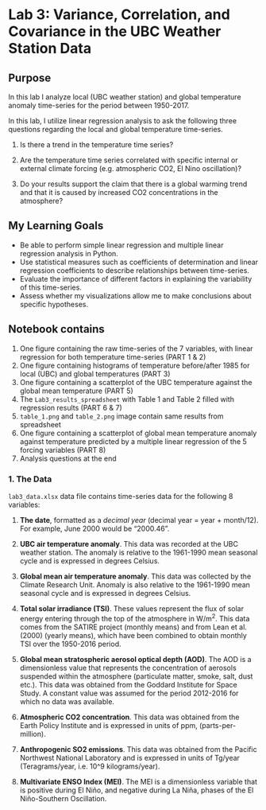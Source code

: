 # Lab 3: Variance, Correlation, and Covariance in the UBC Weather Station Data

## **Purpose**

In this lab I analyze local (UBC weather station) and global temperature anomaly time-series for the period between 1950-2017. 

In this lab, I utilize linear regression analysis to ask the following three questions regarding the local and global temperature time-series.

1. Is there a trend in the temperature time series?

2. Are the temperature time series correlated with specific internal or external climate forcing (e.g. atmospheric CO2, El Nino oscillation)?

3. Do your results support the claim that there is a global warming trend and that it is caused by increased CO2 concentrations in the atmosphere?

## **My Learning Goals**

- Be able to perform simple linear regression and multiple linear regression analysis in Python.
- Use statistical measures such as coefficients of determination and linear regression coefficients to describe relationships between time-series.
- Evaluate the importance of different factors in explaining the variability of this time-series.
- Assess whether my visualizations allow me to make conclusions about specific hypotheses.

## **Notebook contains**

1. One figure containing the raw time-series of the 7 variables, with linear regression for both temperature time-series (PART 1 & 2)
2. One figure containing histograms of temperature before/after 1985 for local (UBC) and global temperatures (PART 3)
3. One figure containing a scatterplot of the UBC temperature against the global mean temperature (PART 5)
4. The `Lab3_results_spreadsheet` with Table 1 and Table 2 filled with regression results (PART 6 & 7)
5. `table_1.png` and `table_2.png` image contain same results from spreadsheet
6. One figure containing a scatterplot of global mean temperature anomaly against temperature predicted by a multiple linear regression of the 5 forcing variables (PART 8)
7. Analysis questions at the end
 
### **1. The Data**
`lab3_data.xlsx` data file contains time-series data for the following 8 variables:

1. **The date**, formatted as a *decimal year* (decimal year = year + month/12). For example, June 2000 would be “2000.46”.

2. **UBC air temperature anomaly**. This data was recorded at the UBC weather station. The anomaly is relative to the 1961-1990 mean seasonal cycle and is expressed in degrees Celsius.

3. **Global mean air temperature anomaly**. This data was collected by the Climate Research Unit. Anomaly is also relative to the 1961-1990 mean seasonal cycle and is expressed in degrees Celsius.

4. **Total solar irradiance (TSI)**. These values represent the flux of solar energy entering through the top of the atmosphere in W/m<sup>2</sup>. This data comes from the SATIRE project (monthly means) and from Lean et al. (2000) (yearly means), which have been combined to obtain monthly TSI over the 1950-2016 period.

5. **Global mean stratospheric aerosol optical depth (AOD)**. The AOD is a dimensionless value that represents the concentration of aerosols suspended within the atmosphere (particulate matter, smoke, salt, dust etc.). This data was obtained from the Goddard Institute for Space Study. A constant value was assumed for the period 2012-2016 for which no data was available.

6. **Atmospheric CO2 concentration**. This data was obtained from the Earth Policy Institute and is expressed in units of ppm, (parts-per-million).

7. **Anthropogenic SO2 emissions**. This data was obtained from the Pacific Northwest National Laboratory and is expressed in units of Tg/year (Teragrams/year, i.e. 10^9 kilograms/year).

8. **Multivariate ENSO Index (MEI)**. The MEI is a dimensionless variable that is positive during El Niño, and negative during La Niña, phases of the El Niño-Southern Oscillation.
